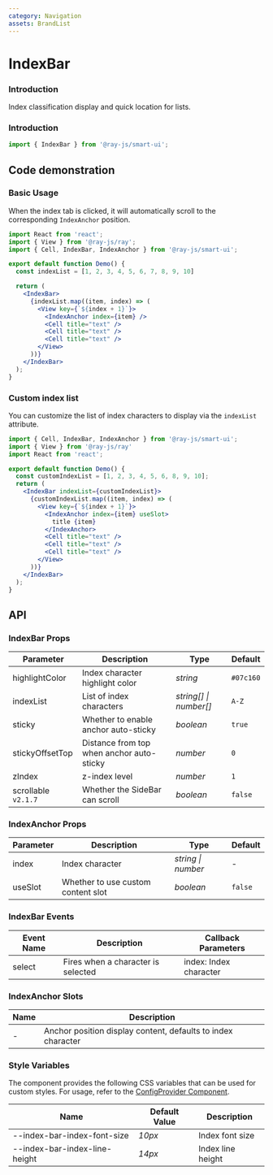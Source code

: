 ```yaml
---
category: Navigation
assets: BrandList
---
```


# IndexBar

### Introduction

Index classification display and quick location for lists.

### Introduction

```jsx
import { IndexBar } from '@ray-js/smart-ui';
```

## Code demonstration

### Basic Usage

When the index tab is clicked, it will automatically scroll to the corresponding `IndexAnchor` position.

```jsx
import React from 'react';
import { View } from '@ray-js/ray';
import { Cell, IndexBar, IndexAnchor } from '@ray-js/smart-ui';

export default function Demo() {
  const indexList = [1, 2, 3, 4, 5, 6, 7, 8, 9, 10]

  return (
    <IndexBar>
      {indexList.map((item, index) => (
        <View key={`${index + 1}`}>
          <IndexAnchor index={item} />
          <Cell title="text" />
          <Cell title="text" />
          <Cell title="text" />
        </View>
      ))}
    </IndexBar>
  );
}
```

### Custom index list

You can customize the list of index characters to display via the `indexList` attribute.

```jsx
import { Cell, IndexBar, IndexAnchor } from '@ray-js/smart-ui';
import { View } from '@ray-js/ray'
import React from 'react';

export default function Demo() {
  const customIndexList = [1, 2, 3, 4, 5, 6, 8, 9, 10];
  return (
    <IndexBar indexList={customIndexList}>
      {customIndexList.map((item, index) => (
        <View key={`${index + 1}`}>
          <IndexAnchor index={item} useSlot>
            title {item}
          </IndexAnchor>
          <Cell title="text" />
          <Cell title="text" />
          <Cell title="text" />
        </View>
      ))}
    </IndexBar>
  );
}
```

## API

### IndexBar Props

| Parameter         | Description                | Type                   | Default   | 
| ----------------- | -------------------------- | ---------------------- | --------- |
| highlightColor | Index character highlight color | _string_ | `#07c160` |
| indexList | List of index characters | _string[] \| number[]_ | `A-Z` |
| sticky | Whether to enable anchor auto-sticky | _boolean_ | `true` |
| stickyOffsetTop | Distance from top when anchor auto-sticky | _number_ | `0` |
| zIndex | z-index level | _number_ | `1` |
| scrollable `v2.1.7` | Whether the SideBar can scroll | _boolean_ | `false` |

### IndexAnchor Props

| Parameter | Description             | Type               | Default |
| --------- | ----------------------- | ------------------ | ------- | 
| index | Index character | _string \| number_ | - |
| useSlot | Whether to use custom content slot | _boolean_ | `false` |

### IndexBar Events

| Event Name | Description          | Callback Parameters |
| ---------- | -------------------- | ------------------- |
| select | Fires when a character is selected | index: Index character |

### IndexAnchor Slots

| Name | Description                        |
| ---- | ---------------------------------- |
| -    | Anchor position display content, defaults to index character |


### Style Variables

The component provides the following CSS variables that can be used for custom styles. For usage, refer to the [ConfigProvider Component](/material/smartui?comId=config-provider).

| Name                          | Default Value                           | Description       |
| ----------------------------- | ---------------------------------------- | ----------------- |
| --index-bar-index-font-size   | _10px_                                   | Index font size   |
| --index-bar-index-line-height | _14px_                                   | Index line height |